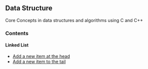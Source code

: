 ## Data Structure
Core Concepts in data structures and algorithms using C and C++

### Contents

#### Linked List

* [Add a new item at the head](ll-add-to-head.cpp)
* [Add a new item to the tail](ll-add-to-tail.md)
